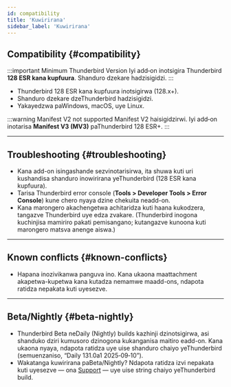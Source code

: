 ```yaml
---
id: compatibility
title: 'Kuwirirana'
sidebar_label: 'Kuwirirana'
---
```


## Compatibility {#compatibility}

:::important Minimum Thunderbird Version
Iyi add‑on inotsigira Thunderbird **128 ESR kana kupfuura**. Shanduro dzekare hadzisigidzi.
:::

- Thunderbird 128 ESR kana kupfuura inotsigirwa (128.x+).
- Shanduro dzekare dzeThunderbird hadzisigidzi.
- Yakayedzwa paWindows, macOS, uye Linux.

:::warning Manifest V2 not supported
Manifest V2 haisigidzirwi. Iyi add‑on inotarisa **Manifest V3 (MV3)** paThunderbird 128 ESR+.
:::

---

## Troubleshooting {#troubleshooting}

- Kana add-on isingashande sezvinotarisirwa, ita shuwa kuti uri kushandisa shanduro inowirirana yeThunderbird (128 ESR kana kupfuura).
- Tarisa Thunderbird error console (**Tools > Developer Tools > Error Console**) kune chero nyaya dzine chekuita neadd-on.
- Kana marongero akachengetwa achitaridza kuti haana kukodzera, tangazve Thunderbird uye edza zvakare. (Thunderbird inogona kuchinjisa mamiriro pakati pemisangano; kutangazve kunoona kuti marongero matsva anenge aiswa.)

---

## Known conflicts {#known-conflicts}

- Hapana inozivikanwa panguva ino. Kana ukaona maattachment akapetwa-kupetwa kana kutadza nemamwe maadd-ons, ndapota ratidza nepakata kuti uyesezve.

---

## Beta/Nightly {#beta-nightly}

- Thunderbird Beta neDaily (Nightly) builds kazhinji dzinotsigirwa, asi shanduko dziri kumusoro dzinogona kukanganisa maitiro eadd-on. Kana ukaona nyaya, ndapota ratidza uye uise shanduro chaiyo yeThunderbird (semuenzaniso, “Daily 131.0a1 2025‑09‑10”).
- Wakatanga kuwirirana paBeta/Nightly? Ndapota ratidza izvi nepakata kuti uyesezve — ona [Support](support) — uye uise string chaiyo yeThunderbird build.
